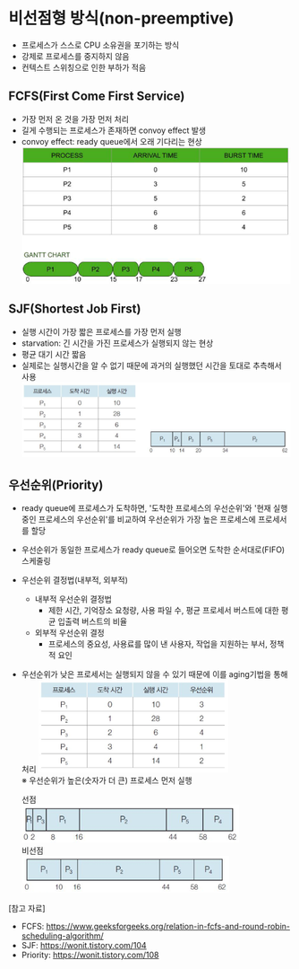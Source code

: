 # 비선점형 방식(non-preemptive)
- 프로세스가 스스로 CPU 소유권을 포기하는 방식
- 강제로 프로세스를 중지하지 않음
- 컨텍스트 스위칭으로 인한 부하가 적음

## FCFS(First Come First Service)
- 가장 먼저 온 것을 가장 먼저 처리
- 길게 수행되는 프로세스가 존재하면 convoy effect 발생
- convoy effect: ready queue에서 오래 기다리는 현상
![0](./33-images/FCFS.png)

## SJF(Shortest Job First)
- 실행 시간이 가장 짧은 프로세스를 가장 먼저 실행
- starvation: 긴 시간을 가진 프로세스가 실행되지 않는 현상
- 평균 대기 시간 짧음
- 실제로는 실행시간을 알 수 없기 때문에 과거의 실행했던 시간을 토대로 추측해서 사용
![1](./33-images/SJF.png)

## 우선순위(Priority)
- ready queue에 프로세스가 도착하면, '도착한 프로세스의 우선순위'와 '현재 실행 중인 프로세스의 우선순위'를 비교하여 우선순위가 가장 높은 프로세스에 프로세서를 할당
- 우선순위가 동일한 프로세스가 ready queue로 들어오면 도착한 순서대로(FIFO) 스케줄링
- 우선순위 결정법(내부적, 외부적)
  - 내부적 우선순위 결정법
    - 제한 시간, 기억장소 요청량, 사용 파일 수, 평균 프로세서 버스트에 대한 평균 입출력 버스트의 비율
  - 외부적 우선순위 결정
    - 프로세스의 중요성, 사용료를 많이 낸 사용자, 작업을 지원하는 부서, 정책적 요인
- 우선순위가 낮은 프로세서는 실행되지 않을 수 있기 때문에 이를 aging기법을 통해 처리
  ![2](./33-images/Priority-1.png)  
  ※ 우선순위가 높은(숫자가 더 큰) 프로세스 먼저 실행  

  선점    
  ![3](./33-images/Priority-2.png)  
  비선점    
  ![4](./33-images/Priority-3.png)    


[참고 자료]
- FCFS: https://www.geeksforgeeks.org/relation-in-fcfs-and-round-robin-scheduling-algorithm/
- SJF: https://wonit.tistory.com/104
- Priority: https://wonit.tistory.com/108